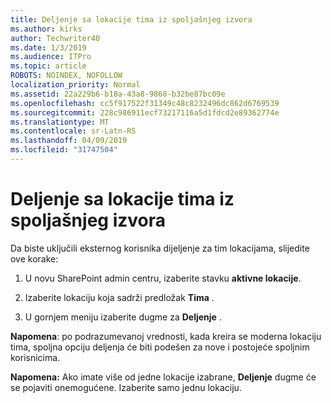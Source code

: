 ```yaml
---
title: Deljenje sa lokacije tima iz spoljašnjeg izvora
ms.author: kirks
author: Techwriter40
ms.date: 1/3/2019
ms.audience: ITPro
ms.topic: article
ROBOTS: NOINDEX, NOFOLLOW
localization_priority: Normal
ms.assetid: 22a229b6-b18a-43a8-9868-b32be87bc09e
ms.openlocfilehash: cc5f917522f31349c48c8232496dc862d6769539
ms.sourcegitcommit: 228c986911ecf73217116a5d1fdcd2e89362774e
ms.translationtype: MT
ms.contentlocale: sr-Latn-RS
ms.lasthandoff: 04/09/2019
ms.locfileid: "31747504"
---
```

# <a name="external-sharing-with-a-team-site"></a>Deljenje sa lokacije tima iz spoljašnjeg izvora

Da biste uključili eksternog korisnika dijeljenje za tim lokacijama, slijedite ove korake: 
  
1. U novu SharePoint admin centru, izaberite stavku **aktivne lokacije**.
  
2. Izaberite lokaciju koja sadrži predložak **Tima** . 
  
3. U gornjem meniju izaberite dugme za **Deljenje** . 
  
 **Napomena**: po podrazumevanoj vrednosti, kada kreira se moderna lokaciju tima, spoljna opciju deljenja će biti podešen za nove i postojeće spoljnim korisnicima. 
  
 **Napomena:** Ako imate više od jedne lokacije izabrane, **Deljenje** dugme će se pojaviti onemogućene. Izaberite samo jednu lokaciju. 
  


